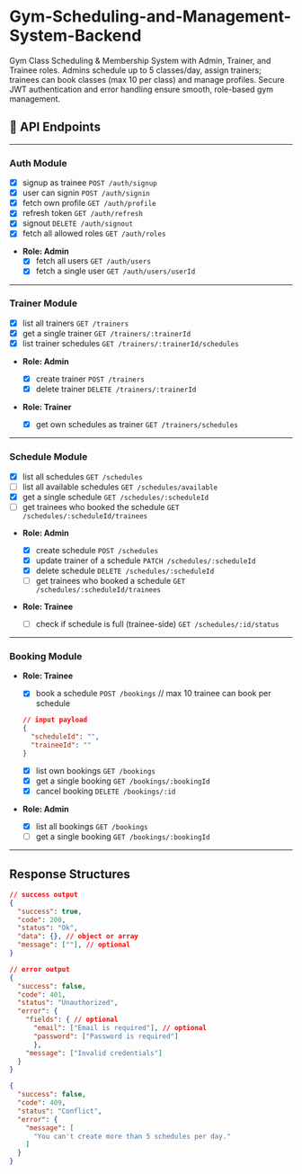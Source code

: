 # Gym-Scheduling-and-Management-System-Backend

Gym Class Scheduling &amp; Membership System with Admin, Trainer, and Trainee roles. Admins schedule up to 5 classes/day, assign trainers; trainees can book classes (max 10 per class) and manage profiles. Secure JWT authentication and error handling ensure smooth, role-based gym management.

## 📡 API Endpoints

---

### Auth Module

- [x] signup as trainee `POST /auth/signup`
- [x] user can signin `POST /auth/signin`
- [x] fetch own profile `GET /auth/profile`
- [x] refresh token `GET /auth/refresh`
- [x] signout `DELETE /auth/signout`
- [x] fetch all allowed roles `GET /auth/roles`

- **Role: Admin**
  - [x] fetch all users `GET /auth/users`
  - [x] fetch a single user `GET /auth/users/userId`

---

### Trainer Module

- [x] list all trainers `GET /trainers`
- [x] get a single trainer `GET /trainers/:trainerId`
- [x] list trainer schedules `GET /trainers/:trainerId/schedules`

- **Role: Admin**

  - [x] create trainer `POST /trainers`
  - [x] delete trainer `DELETE /trainers/:trainerId`

- **Role: Trainer**
  - [x] get own schedules as trainer `GET /trainers/schedules`

---

### Schedule Module

- [x] list all schedules `GET /schedules`
- [ ] list all available schedules `GET /schedules/available` <!-- also that is not booked by more that 10 trainees -->
- [x] get a single schedule `GET /schedules/:scheduleId`
- [ ] get trainees who booked the schedule `GET /schedules/:scheduleId/trainees`

- **Role: Admin**

  - [x] create schedule `POST /schedules`
  - [x] update trainer of a schedule `PATCH /schedules/:scheduleId`
  - [x] delete schedule `DELETE /schedules/:scheduleId`
  - [ ] get trainees who booked a schedule `GET /schedules/:scheduleId/trainees`

- **Role: Trainee**
  - [ ] check if schedule is full (trainee-side) `GET /schedules/:id/status`

---

### Booking Module

- **Role: Trainee**

  - [x] book a schedule `POST /bookings` // max 10 trainee can book per schedule

  ```json
  // input payload
  {
    "scheduleId": "",
    "traineeId": ""
  }
  ```

  - [x] list own bookings `GET /bookings`
  - [x] get a single booking `GET /bookings/:bookingId`
  - [x] cancel booking `DELETE /bookings/:id`

- **Role: Admin**
  - [x] list all bookings `GET /bookings`
  - [ ] get a single booking `GET /bookings/:bookingId`

---

## Response Structures

```json
// success output
{
  "success": true,
  "code": 200,
  "status": "Ok",
  "data": {}, // object or array
  "message": [""], // optional
}

// error output
{
  "success": false,
  "code": 401,
  "status": "Unauthorized",
  "error": {
    "fields": { // optional
      "email": ["Email is required"], // optional
      "password": ["Password is required"]
      },
    "message": ["Invalid credentials"]
  }
}

{
  "success": false,
  "code": 409,
  "status": "Conflict",
  "error": {
    "message": [
      "You can't create more than 5 schedules per day."
    ]
  }
}
```
